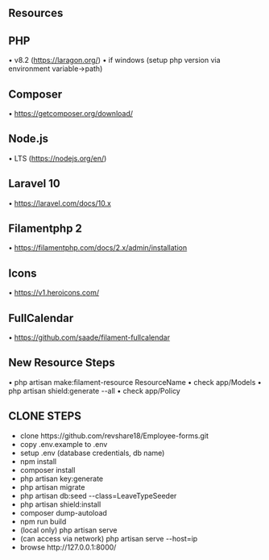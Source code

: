 
## Resources

## PHP
•	v8.2 (https://laragon.org/)
•	if windows (setup php version via environment variable->path)

## Composer
•	https://getcomposer.org/download/


## Node.js
•	LTS (https://nodejs.org/en/)

## Laravel 10
•	https://laravel.com/docs/10.x

## Filamentphp 2
•	https://filamentphp.com/docs/2.x/admin/installation

## Icons
• https://v1.heroicons.com/


## FullCalendar
• https://github.com/saade/filament-fullcalendar

## New Resource Steps
•	php artisan make:filament-resource ResourceName
•	check app/Models
•	php artisan shield:generate --all
•	check app/Policy

## CLONE STEPS
<ul>
<li> clone https://github.com/revshare18/Employee-forms.git </li>
<li> copy .env.example to .env </li>
<li> setup .env (database credentials, db name) </li>
<li> npm install </li>
<li> composer install </li>
<li> php artisan key:generate </li>
<li> php artisan migrate </li>
<li> php artisan db:seed --class=LeaveTypeSeeder </li>
<li> php artisan shield:install </li>
<li> composer dump-autoload </li>
<li> npm run build </li>
<li> (local only) php artisan serve </li>
<li> (can access via network) php artisan serve --host=ip </li>
<li> browse http://127.0.0.1:8000/ </li>
</ul>


